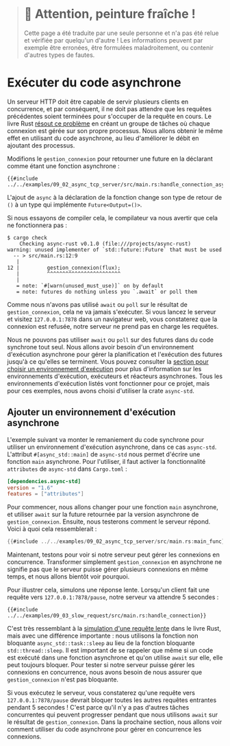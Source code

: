 > # 🚧 Attention, peinture fraîche !
>
> Cette page a été traduite par une seule personne et n'a pas été relue et
> vérifiée par quelqu'un d'autre ! Les informations peuvent par exemple être
> erronées, être formulées maladroitement, ou contenir d'autres types de fautes.

<!--
# Running Asynchronous Code
An HTTP server should be able to serve multiple clients concurrently;
that is, it should not wait for previous requests to complete before handling the current request.
The book
[solves this problem](https://doc.rust-lang.org/book/ch20-02-multithreaded.html#turning-our-single-threaded-server-into-a-multithreaded-server)
by creating a thread pool where each connection is handled on its own thread.
Here, instead of improving throughput by adding threads, we'll achieve the same effect using asynchronous code.
-->

# Exécuter du code asynchrone

Un serveur HTTP doit être capable de servir plusieurs clients en concurrence,
et par conséquent, il ne doit pas attendre que les requêtes précédentes soient
terminées pour s'occuper de la requête en cours.
Le livre Rust [résout ce
problème](https://jimskapt.github.io/rust-book-fr/ch20-02-multithreaded.html#transformer-notre-serveur-monot%C3%A2che-en-serveur-multit%C3%A2ches)
en créant un groupe de tâches où chaque connexion est gérée sur son propre
processus. Nous allons obtenir le même effet en utilisant du code asynchrone,
au lieu d'améliorer le débit en ajoutant des processus.

<!--
Let's modify `handle_connection` to return a future by declaring it an `async fn`:
```rust,ignore
{{#include ../../examples-sources/09_02_async_tcp_server/src/main.rs:handle_connection_async}}
```
-->

Modifions le `gestion_connexion` pour retourner une future en la déclarant
comme étant une fonction asynchrone :

```rust,ignore
{{#include ../../examples/09_02_async_tcp_server/src/main.rs:handle_connection_async}}
```

<!--
Adding `async` to the function declaration changes its return type
from the unit type `()` to a type that implements `Future<Output=()>`.
-->

L'ajout de `async` à la déclaration de la fonction change son type de retour de
`()` à un type qui implémente `Future<Output=()>`.

<!--
If we try to compile this, the compiler warns us that it will not work:
```console
$ cargo check
    Checking async-rust v0.1.0 (file:///projects/async-rust)
warning: unused implementer of `std::future::Future` that must be used
  -- > src/main.rs:12:9
   |
12 |         handle_connection(stream);
   |         ^^^^^^^^^^^^^^^^^^^^^^^^^^
   |
   = note: `#[warn(unused_must_use)]` on by default
   = note: futures do nothing unless you `.await` or poll them
```
-->

Si nous essayons de compiler cela, le compilateur va nous avertir que cela ne
fonctionnera pas :

```console
$ cargo check
    Checking async-rust v0.1.0 (file:///projects/async-rust)
warning: unused implementer of `std::future::Future` that must be used
  -- > src/main.rs:12:9
   |
12 |         gestion_connexion(flux);
   |         ^^^^^^^^^^^^^^^^^^^^^^^^
   |
   = note: `#[warn(unused_must_use)]` on by default
   = note: futures do nothing unless you `.await` or poll them
```

<!--
Because we haven't `await`ed or `poll`ed the result of `handle_connection`,
it'll never run. If you run the server and visit `127.0.0.1:7878` in a browser,
you'll see that the connection is refused; our server is not handling requests.
-->

Comme nous n'avons pas utilisé `await` ou `poll` sur le résultat de
`gestion_connexion`, cela ne va jamais s'exécuter. Si vous lancez le serveur et
visitez `127.0.0.1:7878` dans un navigateur web, vous constaterez que la
connexion est refusée, notre serveur ne prend pas en charge les requêtes.

<!--
We can't `await` or `poll` futures within synchronous code by itself.
We'll need an asynchronous runtime to handle scheduling and running futures to completion.
Please consult the [section on choosing a runtime](../08_ecosystem/00_chapter.md)
for more information on asynchronous runtimes, executors, and reactors.
Any of the runtimes listed will work for this project, but for these examples,
we've chosen to use the `async-std` crate.
-->

Nous ne pouvons pas utiliser `await` ou `poll` sur des futures dans du code
synchrone tout seul.
Nous allons avoir besoin d'un environnement d'exécution asynchrone pour gérer
la planification et l'exécution des futures jusqu'à ce qu'elles se terminent.
Vous pouvez consulter la [section pour choisir un environnement
d'exécution](../08_ecosystem/00_chapter.md) pour plus d'information sur les
environnements d'exécution, exécuteurs et réacteurs asynchrones.
Tous les environnements d'exécution listés vont fonctionner pour ce projet,
mais pour ces exemples, nous avons choisi d'utiliser la crate `async-std`.

<!--
## Adding an Async Runtime
The following example will demonstrate refactoring synchronous code to use an async runtime; here, `async-std`.
The `#[async_std::main]` attribute from `async-std` allows us to write an asynchronous main function.
To use it, enable the `attributes` feature of `async-std` in `Cargo.toml`:
```toml
[dependencies.async-std]
version = "1.6"
features = ["attributes"]
```
-->

## Ajouter un environnement d'exécution asynchrone

L'exemple suivant va monter le remaniement du code synchrone pour utiliser un
environnement d'exécution asynchrone, dans ce cas `async-std`.
L'attribut `#[async_std::main]` de `async-std` nous permet d'écrire une
fonction `main` asynchrone.
Pour l'utiliser, il faut activer la fonctionnalité `attributes` de `async-std`
dans `Cargo.toml` :

```toml
[dependencies.async-std]
version = "1.6"
features = ["attributes"]
```

<!--
As a first step, we'll switch to an asynchronous main function,
and `await` the future returned by the async version of `handle_connection`.
Then, we'll test how the server responds.
Here's what that would look like:
```rust
{{#include ../../examples-sources/09_02_async_tcp_server/src/main.rs:main_func}}
```
Now, let's test to see if our server can handle connections concurrently.
Simply making `handle_connection` asynchronous doesn't mean that the server
can handle multiple connections at the same time, and we'll soon see why.
-->

Pour commencer, nous allons changer pour une fonction `main` asynchrone, et
utiliser `await` sur la future retournée par la version asynchrone de
`gestion_connexion`. Ensuite, nous testerons comment le serveur répond. Voici à
quoi cela ressemblerait :

```rust
{{#include ../../examples/09_02_async_tcp_server/src/main.rs:main_func}}
```

Maintenant, testons pour voir si notre serveur peut gérer les connexions en
concurrence. Transformer simplement `gestion_connexion` en asynchrone ne
signifie pas que le serveur puisse gérer plusieurs connexions en même temps, et
nous allons bientôt voir pourquoi.

<!--
To illustrate this, let's simulate a slow request.
When a client makes a request to `127.0.0.1:7878/sleep`,
our server will sleep for 5 seconds:
-->

Pour illustrer cela, simulons une réponse lente.
Lorsqu'un client fait une requête vers `127.0.0.1:7878/pause`, notre serveur va
attendre 5 secondes :

<!--
```rust,ignore
{{#include ../../examples-sources/09_03_slow_request/src/main.rs:handle_connection}}
```
This is very similar to the 
[simulation of a slow request](https://doc.rust-lang.org/book/ch20-02-multithreaded.html#simulating-a-slow-request-in-the-current-server-implementation)
from the Book, but with one important difference:
we're using the non-blocking function `async_std::task::sleep` instead of the blocking function `std::thread::sleep`.
It's important to remember that even if a piece of code is run within an `async fn` and `await`ed, it may still block.
To test whether our server handles connections concurrently, we'll need to ensure that `handle_connection` is non-blocking.
-->

```rust,ignore
{{#include ../../examples/09_03_slow_request/src/main.rs:handle_connection}}
```

C'est très ressemblant à la [simulation d'une requête
lente](https://jimskapt.github.io/rust-book-fr/ch20-02-multithreaded.html#simuler-une-longue-requ%C3%AAte-%C3%A0-traiter-avec-limpl%C3%A9mentation-actuelle-du-serveur)
dans le livre Rust, mais avec une différence importante :
nous utilisons la fonction non bloquante `async_std::task::sleep` au lieu de la
fonction bloquante `std::thread::sleep`.
Il est important de se rappeler que même si un code est exécuté dans une
fonction asynchrone et qu'on utilise `await` sur elle, elle peut toujours
bloquer.
Pour tester si notre serveur puisse gérer les connexions en concurrence, nous
avons besoin de nous assurer que `gestion_connexion` n'est pas bloquante.

<!--
If you run the server, you'll see that a request to `127.0.0.1:7878/sleep`
will block any other incoming requests for 5 seconds!
This is because there are no other concurrent tasks that can make progress
while we are `await`ing the result of `handle_connection`.
In the next section, we'll see how to use async code to handle connections concurrently.
-->

Si vous exécutez le serveur, vous constaterez qu'une requête vers
`127.0.0.1:7878/pause` devrait bloquer toutes les autres requêtes entrantes
pendant 5 secondes !
C'est parce qu'il n'y a pas d'autres tâches concurrentes qui peuvent progresser
pendant que nous utilisons `await` sur le résultat de `gestion_connexion`.
Dans la prochaine section, nous allons voir comment utiliser du code asynchrone
pour gérer en concurrence les connexions.
